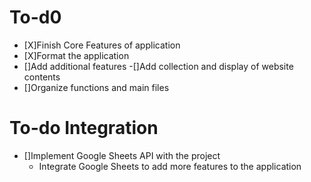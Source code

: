# To-d0
- [X]Finish Core Features of application
- [X]Format the application
- []Add additional features
	-[]Add collection and display of website contents
- []Organize functions and main files


# To-do Integration
- []Implement Google Sheets API with the project
	- Integrate Google Sheets to add more features to the application